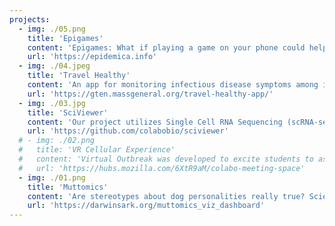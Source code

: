 ```yaml
---
projects:
  - img: ./05.png
    title: 'Epigames'
    content: 'Epigames: What if playing a game on your phone could help scientists understand how diseases spread—and even prevent the next pandemic? Developed with the Epidemica platform for experimental epidemiology, this project offers the closest proxy for observing pathogen transmission in human populations'
    url: 'https://epidemica.info'
  - img: ./04.jpeg
    title: 'Travel Healthy'
    content: 'An app for monitoring infectious disease symptoms among international travelers (and more). The goal of this study is simply to map symptoms of U.S. travelers as they visit other countries, and collect samples (nasal swab, stool, blood) when they return. The really ambitious goal is to integrate the data from the app with other sources (e.g.: molecular testing) to create an outbreak forecasting system based on travel patterns.'
    url: 'https://gten.massgeneral.org/travel-healthy-app/'
  - img: ./03.jpg
    title: 'SciViewer'
    content: 'Our project utilizes Single Cell RNA Sequencing (scRNA-seq), a cost-effective and high-throughput method, to analyze gene expression across individual cells. This technology enables us to investigate diverse biological questions such as cell type identification, cellular heterogeneity, and gene expression variability. With scRNA-seq datasets growing in size and new experimental techniques emerging rapidly, our research aims to leverage these advancements for deeper insights into complex biological systems.'
    url: 'https://github.com/colabobio/sciviewer'
  # - img: ./02.png
  #   title: 'VR Cellular Experience'
  #   content: 'Virtual Outbreak was developed to excite students to ask questions and interact in ways you can only experience in a virtual 3D space/environment. Make that space tie directly to what is being taught and let the space itself be an extension of the classroom subject matter and curriculum. By placing students and other participants into, in this first example, a cell with surrounding cellular structures Colubri can encourage people to engage with the environment around them in a way that reinforces the subject matter being taught.'
  #   url: 'https://hubs.mozilla.com/6XtR9aM/colabo-meeting-space'
  - img: ./01.png
    title: 'Muttomics'
    content: 'Are stereotypes about dog personalities really true? Scientists from the Darwin’s Dogs project at Harvard, Broad Institute have found, looking at the dogs’ behavior survey data, that variation within each breed is very broad and so those behavioral stereotypes are far less pronounced than people typically think. Muttomics was developed as a visualization tool to describe the statistical linkage between dog breeds and their behaviors and physical traits in a more visual way. Users can explore the probability of matching a dog breed with particular behavior features or physical traits they may be interested in.'
    url: 'https://darwinsark.org/muttomics_viz_dashboard'
---
```

